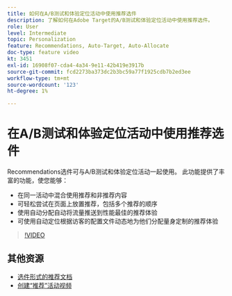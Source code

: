 ```yaml
---
title: 如何在A/B测试和体验定位活动中使用推荐选件
description: 了解如何在Adobe Target的A/B测试和体验定位活动中使用推荐选件。
role: User
level: Intermediate
topic: Personalization
feature: Recommendations, Auto-Target, Auto-Allocate
doc-type: feature video
kt: 3451
exl-id: 16908f07-cda4-4a34-9e11-42b419e3917b
source-git-commit: fcd2273ba373dc2b3bc59a77f1925cdb7b2ed3ee
workflow-type: tm+mt
source-wordcount: '123'
ht-degree: 1%

---
```


# 在A/B测试和体验定位活动中使用推荐选件

Recommendations选件可与A/B测试和体验定位活动一起使用。 此功能提供了丰富的功能，使您能够：

* 在同一活动中混合使用推荐和非推荐内容
* 可轻松尝试在页面上放置推荐，包括多个推荐的顺序
* 使用自动分配自动将流量推送到性能最佳的推荐体验
* 可使用自动定位根据访客的配置文件动态地为他们分配量身定制的推荐体验

>[!VIDEO](https://video.tv.adobe.com/v/28878?quality=12)

## 其他资源

* [选件形式的推荐文档](https://experienceleague.adobe.com/docs/target/using/recommendations/recommendations-as-an-offer.html?lang=en)
* [创建“推荐”活动视频](create-a-recommendations-activity.md)
